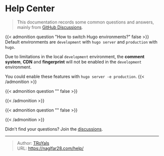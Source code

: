 # Help Center


> This documentation records some common questions and answers, mainly from [GitHub Discussions](https://github.com/hugo-fixit/FixIt/discussions).

{{< admonition question "How to switch Hugo environments?" false >}}
Default environments are `development` with `hugo server` and `production` with `hugo`.

Due to limitations in the local `development` environment,
the **comment system**, **CDN** and **fingerprint** will not be enabled in the `development` environment.

You could enable these features with `hugo server -e production`.
{{< /admonition >}}

{{< admonition question "" false >}}

{{< /admonition >}}

{{< admonition question "" false >}}

{{< /admonition >}}

Didn't find your questions? Join the [discussions](https://github.com/hugo-fixit/FixIt/discussions/new?category=q-a).


---

> Author: [TRoYals](naglfar28.com)  
> URL: https://naglfar28.com/help/  

